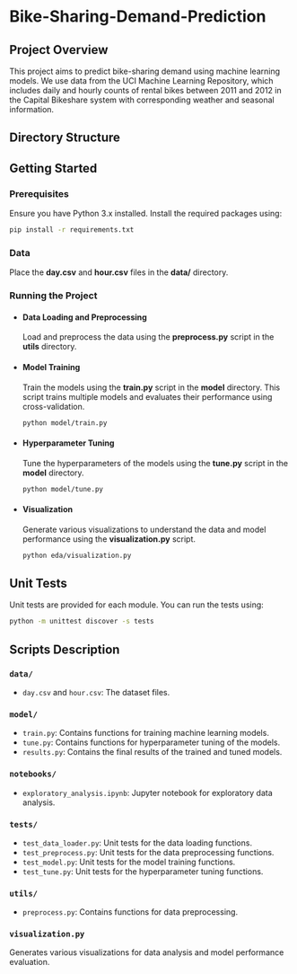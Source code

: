 # Bike-Sharing-Demand-Prediction

## Project Overview

This project aims to predict bike-sharing demand using machine learning models. We use data from the UCI Machine Learning Repository, which includes daily and hourly counts of rental bikes between 2011 and 2012 in the Capital Bikeshare system with corresponding weather and seasonal information.

## Directory Structure


## Getting Started

### Prerequisites

Ensure you have Python 3.x installed. Install the required packages using:

```sh
pip install -r requirements.txt
```
### Data

Place the __day.csv__ and __hour.csv__ files in the __data/__ directory.

### Running the Project

- #### Data Loading and Preprocessing

  Load and preprocess the data using the __preprocess.py__ script in the __utils__ directory.

- #### Model Training

  Train the models using the __train.py__ script in the __model__ directory. This script trains multiple models and evaluates their     performance using cross-validation.

  ```sh
  python model/train.py
  ```

- #### Hyperparameter Tuning
 
  Tune the hyperparameters of the models using the __tune.py__ script in the __model__ directory.

  ```sh
  python model/tune.py
  ```

- #### Visualization

  Generate various visualizations to understand the data and model performance using the __visualization.py__ script.

  ```sh
  python eda/visualization.py
  ```

## Unit Tests

Unit tests are provided for each module. You can run the tests using:

```sh
python -m unittest discover -s tests
```

## Scripts Description

### `data/`

- `day.csv` and `hour.csv`: The dataset files.

### `model/`

- `train.py`: Contains functions for training machine learning models.
- `tune.py`: Contains functions for hyperparameter tuning of the models.
- `results.py`: Contains the final results of the trained and tuned models.

### `notebooks/`

- `exploratory_analysis.ipynb`: Jupyter notebook for exploratory data analysis.

### `tests/`

- `test_data_loader.py`: Unit tests for the data loading functions.
- `test_preprocess.py`: Unit tests for the data preprocessing functions.
- `test_model.py`: Unit tests for the model training functions.
- `test_tune.py`: Unit tests for the hyperparameter tuning functions.

### `utils/`

- `preprocess.py`: Contains functions for data preprocessing.

### `visualization.py`

Generates various visualizations for data analysis and model performance evaluation.

